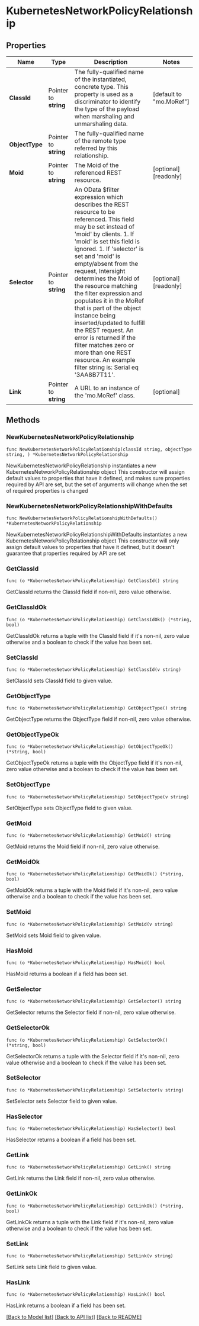 # KubernetesNetworkPolicyRelationship

## Properties

Name | Type | Description | Notes
------------ | ------------- | ------------- | -------------
**ClassId** | Pointer to **string** | The fully-qualified name of the instantiated, concrete type. This property is used as a discriminator to identify the type of the payload when marshaling and unmarshaling data. | [default to "mo.MoRef"]
**ObjectType** | Pointer to **string** | The fully-qualified name of the remote type referred by this relationship. | 
**Moid** | Pointer to **string** | The Moid of the referenced REST resource. | [optional] [readonly] 
**Selector** | Pointer to **string** | An OData $filter expression which describes the REST resource to be referenced. This field may be set instead of &#39;moid&#39; by clients. 1. If &#39;moid&#39; is set this field is ignored. 1. If &#39;selector&#39; is set and &#39;moid&#39; is empty/absent from the request, Intersight determines the Moid of the resource matching the filter expression and populates it in the MoRef that is part of the object instance being inserted/updated to fulfill the REST request. An error is returned if the filter matches zero or more than one REST resource. An example filter string is: Serial eq &#39;3AA8B7T11&#39;. | [optional] [readonly] 
**Link** | Pointer to **string** | A URL to an instance of the &#39;mo.MoRef&#39; class. | [optional] 

## Methods

### NewKubernetesNetworkPolicyRelationship

`func NewKubernetesNetworkPolicyRelationship(classId string, objectType string, ) *KubernetesNetworkPolicyRelationship`

NewKubernetesNetworkPolicyRelationship instantiates a new KubernetesNetworkPolicyRelationship object
This constructor will assign default values to properties that have it defined,
and makes sure properties required by API are set, but the set of arguments
will change when the set of required properties is changed

### NewKubernetesNetworkPolicyRelationshipWithDefaults

`func NewKubernetesNetworkPolicyRelationshipWithDefaults() *KubernetesNetworkPolicyRelationship`

NewKubernetesNetworkPolicyRelationshipWithDefaults instantiates a new KubernetesNetworkPolicyRelationship object
This constructor will only assign default values to properties that have it defined,
but it doesn't guarantee that properties required by API are set

### GetClassId

`func (o *KubernetesNetworkPolicyRelationship) GetClassId() string`

GetClassId returns the ClassId field if non-nil, zero value otherwise.

### GetClassIdOk

`func (o *KubernetesNetworkPolicyRelationship) GetClassIdOk() (*string, bool)`

GetClassIdOk returns a tuple with the ClassId field if it's non-nil, zero value otherwise
and a boolean to check if the value has been set.

### SetClassId

`func (o *KubernetesNetworkPolicyRelationship) SetClassId(v string)`

SetClassId sets ClassId field to given value.


### GetObjectType

`func (o *KubernetesNetworkPolicyRelationship) GetObjectType() string`

GetObjectType returns the ObjectType field if non-nil, zero value otherwise.

### GetObjectTypeOk

`func (o *KubernetesNetworkPolicyRelationship) GetObjectTypeOk() (*string, bool)`

GetObjectTypeOk returns a tuple with the ObjectType field if it's non-nil, zero value otherwise
and a boolean to check if the value has been set.

### SetObjectType

`func (o *KubernetesNetworkPolicyRelationship) SetObjectType(v string)`

SetObjectType sets ObjectType field to given value.


### GetMoid

`func (o *KubernetesNetworkPolicyRelationship) GetMoid() string`

GetMoid returns the Moid field if non-nil, zero value otherwise.

### GetMoidOk

`func (o *KubernetesNetworkPolicyRelationship) GetMoidOk() (*string, bool)`

GetMoidOk returns a tuple with the Moid field if it's non-nil, zero value otherwise
and a boolean to check if the value has been set.

### SetMoid

`func (o *KubernetesNetworkPolicyRelationship) SetMoid(v string)`

SetMoid sets Moid field to given value.

### HasMoid

`func (o *KubernetesNetworkPolicyRelationship) HasMoid() bool`

HasMoid returns a boolean if a field has been set.

### GetSelector

`func (o *KubernetesNetworkPolicyRelationship) GetSelector() string`

GetSelector returns the Selector field if non-nil, zero value otherwise.

### GetSelectorOk

`func (o *KubernetesNetworkPolicyRelationship) GetSelectorOk() (*string, bool)`

GetSelectorOk returns a tuple with the Selector field if it's non-nil, zero value otherwise
and a boolean to check if the value has been set.

### SetSelector

`func (o *KubernetesNetworkPolicyRelationship) SetSelector(v string)`

SetSelector sets Selector field to given value.

### HasSelector

`func (o *KubernetesNetworkPolicyRelationship) HasSelector() bool`

HasSelector returns a boolean if a field has been set.

### GetLink

`func (o *KubernetesNetworkPolicyRelationship) GetLink() string`

GetLink returns the Link field if non-nil, zero value otherwise.

### GetLinkOk

`func (o *KubernetesNetworkPolicyRelationship) GetLinkOk() (*string, bool)`

GetLinkOk returns a tuple with the Link field if it's non-nil, zero value otherwise
and a boolean to check if the value has been set.

### SetLink

`func (o *KubernetesNetworkPolicyRelationship) SetLink(v string)`

SetLink sets Link field to given value.

### HasLink

`func (o *KubernetesNetworkPolicyRelationship) HasLink() bool`

HasLink returns a boolean if a field has been set.


[[Back to Model list]](../README.md#documentation-for-models) [[Back to API list]](../README.md#documentation-for-api-endpoints) [[Back to README]](../README.md)


